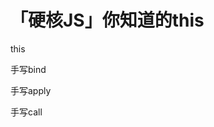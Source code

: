 # 「硬核JS」你知道的this









this

手写bind

手写apply

手写call



































































